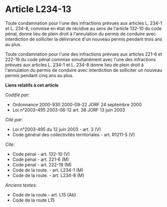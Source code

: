 # Article L234-13

Toute condamnation pour l'une des infractions prévues aux articles L. 234-1 et L. 234-8, commise en état de récidive au sens
de l'article 132-10 du code pénal, donne lieu de plein droit à l'annulation du permis de conduire avec interdiction de
solliciter la délivrance d'un nouveau permis pendant trois ans au plus.

Toute condamnation pour l'une des infractions prévues aux articles 221-6 et 222-19 du code pénal commise simultanément avec
l'une des infractions prévues aux articles L. 234-1 et L. 234-8 donne lieu de plein droit à l'annulation du permis de
conduire avec interdiction de solliciter un nouveau permis pendant cinq ans au plus.

**Liens relatifs à cet article**

_Codifié par_:

  - Ordonnance 2000-930 2000-09-22 JORF 24 septembre 2000
  - Loi n°2003-495 2003-06-12 art. 38 JORF 13 juin 2003

_Cité par_:

  - Loi n°2003-495 du 12 juin 2003 - art. 3 (V)
  - Code général des collectivités territoriales - art. R1211-5 (V)

_Cite_:

  - Code pénal - art. 132-10 (V)
  - Code pénal - art. 221-6 (M)
  - Code pénal - art. 222-19 (M)
  - Code de la route. - art. L234-1 (M)
  - Code de la route. - art. L234-8 (M)

_Anciens textes_:

  - Code de la route - art. L15 (Ab)
  - Code de la route L15
